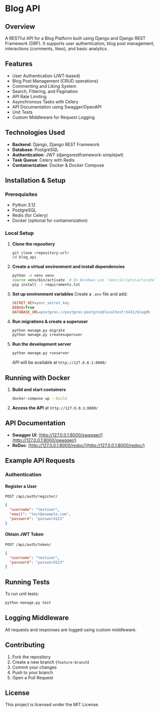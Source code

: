 # Blog API

## Overview
A RESTful API for a Blog Platform built using Django and Django REST Framework (DRF). It supports user authentication, blog post management, interactions (comments, likes), and basic analytics.

## Features
- User Authentication (JWT-based)
- Blog Post Management (CRUD operations)
- Commenting and Liking System
- Search, Filtering, and Pagination
- API Rate Limiting
- Asynchronous Tasks with Celery
- API Documentation using Swagger/OpenAPI
- Unit Tests
- Custom Middleware for Request Logging

## Technologies Used
- **Backend**: Django, Django REST Framework
- **Database**: PostgreSQL
- **Authentication**: JWT (djangorestframework-simplejwt)
- **Task Queue**: Celery with Redis
- **Containerization**: Docker & Docker Compose

## Installation & Setup
### Prerequisites
- Python 3.12
- PostgreSQL
- Redis (for Celery)
- Docker (optional for containerization)

### Local Setup
1. **Clone the repository**
   ```sh
   git clone <repository-url>
   cd blog_api
   ```

2. **Create a virtual environment and install dependencies**
   ```sh
   python -m venv venv
   source venv/bin/activate  # On Windows use `venv\Scripts\activate`
   pip install -r requirements.txt
   ```

3. **Set up environment variables**
   Create a `.env` file and add:
   ```ini
   SECRET_KEY=your_secret_key
   DEBUG=True
   DATABASE_URL=postgres://postgres:postgres@localhost:5432/blogdb
   ```

4. **Run migrations & create a superuser**
   ```sh
   python manage.py migrate
   python manage.py createsuperuser
   ```

5. **Run the development server**
   ```sh
   python manage.py runserver
   ```
   API will be available at `http://127.0.0.1:8000/`

## Running with Docker
1. **Build and start containers**
   ```sh
   docker-compose up --build
   ```
2. **Access the API** at `http://127.0.0.1:8000/`

## API Documentation
- **Swagger UI**: [http://127.0.0.1:8000/swagger/](http://127.0.0.1:8000/swagger/)
- **ReDoc**: [http://127.0.0.1:8000/redoc/](http://127.0.0.1:8000/redoc/)

## Example API Requests
### Authentication
#### Register a User
```http
POST /api/auth/register/
```
```json
{
  "username": "testuser",
  "email": "test@example.com",
  "password": "password123"
}
```

#### Obtain JWT Token
```http
POST /api/auth/token/
```
```json
{
  "username": "testuser",
  "password": "password123"
}
```

## Running Tests
To run unit tests:
```sh
python manage.py test
```

## Logging Middleware
All requests and responses are logged using custom middleware.

## Contributing
1. Fork the repository
2. Create a new branch (`feature-branch`)
3. Commit your changes
4. Push to your branch
5. Open a Pull Request

## License
This project is licensed under the MIT License.

